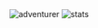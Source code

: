 <img alt="adventurer" src="https://nhannht.vercel.app/api/adventurer">
<img alt="stats" src="https://nhannht.vercel.app/api/iamnhannht">
